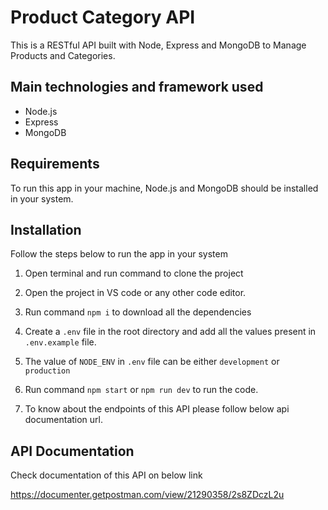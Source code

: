 # Product Category API

This is a RESTful API built with Node, Express and MongoDB to Manage Products and Categories.

## Main technologies and framework used

-   Node.js
-   Express
-   MongoDB

## Requirements

To run this app in your machine, Node.js and MongoDB should be installed in your system.

## Installation

Follow the steps below to run the app in your system

1. Open terminal and run command
    to clone the project

2. Open the project in VS code or any other code editor.
3. Run command `npm i` to download all the dependencies
4. Create a `.env` file in the root directory and add all the values present in `.env.example` file.
5. The value of `NODE_ENV` in `.env` file can be either `development` or `production`
6. Run command `npm start` or `npm run dev` to run the code.
7. To know about the endpoints of this API please follow below api documentation url.

## API Documentation

Check documentation of this API on below link

https://documenter.getpostman.com/view/21290358/2s8ZDczL2u

